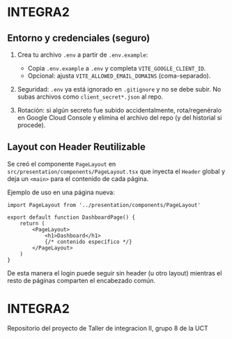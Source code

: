 # INTEGRA2
## Entorno y credenciales (seguro)

1) Crea tu archivo `.env` a partir de `.env.example`:

	- Copia `.env.example` a `.env` y completa `VITE_GOOGLE_CLIENT_ID`.
	- Opcional: ajusta `VITE_ALLOWED_EMAIL_DOMAINS` (coma-separado).

2) Seguridad: `.env` ya está ignorado en `.gitignore` y no se debe subir. No subas archivos como `client_secret*.json` al repo.

3) Rotación: si algún secreto fue subido accidentalmente, rota/regenéralo en Google Cloud Console y elimina el archivo del repo (y del historial si procede).

## Layout con Header Reutilizable

Se creó el componente `PageLayout` en `src/presentation/components/PageLayout.tsx` que inyecta el `Header` global y deja un `<main>` para el contenido de cada página.

Ejemplo de uso en una página nueva:

```tsx
import PageLayout from '../presentation/components/PageLayout'

export default function DashboardPage() {
	return (
		<PageLayout>
			<h1>Dashboard</h1>
			{/* contenido específico */}
		</PageLayout>
	)
}
```

De esta manera el login puede seguir sin header (u otro layout) mientras el resto de páginas comparten el encabezado común.

# INTEGRA2
Repositorio del proyecto de Taller de integracion II, grupo 8 de la UCT
